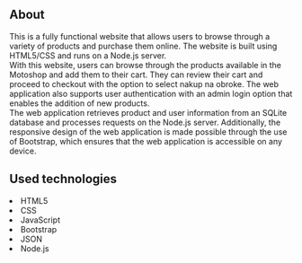 <h2>About</h2>
This is a fully functional website that allows users to browse through a variety of products and purchase them online. The website is built using HTML5/CSS and runs on a Node.js server. </br>
With this website, users can browse through the products available in the Motoshop and add them to their cart. They can review their cart and proceed to checkout with the option to select nakup na obroke. The web application also supports user authentication with an admin login option that enables the addition of new products. </br>
The web application retrieves product and user information from an SQLite database and processes requests on the Node.js server. Additionally, the responsive design of the web application is made possible through the use of Bootstrap, which ensures that the web application is accessible on any device.

<h2>Used technologies</h2>
<li>HTML5</li>
<li>CSS</li>
<li>JavaScript</li>
<li>Bootstrap</li>
<li>JSON</li>
<li>Node.js</li>
